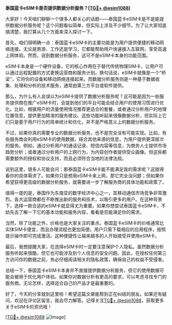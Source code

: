 **泰国蓝卡eSIM卡是否提供数据分析服务？[[TG💪+ @esim1088](https://t.me/s/esim1088)]**

大家好！今天咱们聊聊一个很多人都关心的话题——泰国蓝卡eSIM卡是不是能提供数据分析服务呢？这个问题看似简单，但实际上涉及不少细节。为了让大家彻底搞清楚，我打算从几个方面来深入探讨一下。

首先，咱们得明确一点：泰国蓝卡eSIM卡的主要功能是为用户提供便捷的移动网络连接。无论是旅游、工作还是学习，它都能帮助用户快速接入互联网，享受高速上网体验。然而，说到数据分析服务，这可不是eSIM卡本身的功能范围。

eSIM卡本身是一个硬件设备，它的核心作用在于替代传统物理SIM卡，让用户可以通过远程配置的方式更换运营商和服务计划。换句话说，eSIM卡就像是一个“桥梁”，它将你的设备和移动网络连接起来。而数据分析服务则是一种基于数据收集、处理和分析的技术服务，通常由第三方平台或软件提供。

那么，为什么有人会误以为eSIM卡提供了数据分析服务呢？这可能是因为一些服务提供商在推广eSIM卡时，会提到他们的平台可能会结合用户的使用习惯进行优化。比如，根据用户的流量使用情况推荐更适合的套餐，或者通过分析用户的地理位置信息，提供更加精准的服务建议。这些功能听起来很像数据分析，但实际上它们只是基于用户行为的简单统计和优化，并不是严格意义上的数据分析服务。

不过，如果你真的需要专业的数据分析服务，也不是完全没有可能实现。比如，有些服务商会利用eSIM卡的使用数据，结合其他来源的信息，为用户提供更深层次的服务。例如，通过分析用户的通话记录、短信内容等信息，为商务人士提供市场趋势分析；或者通过分析用户的上网行为，为内容创作者提供受众画像。但这些都需要额外的授权和协议支持，而且必须符合当地的法律法规。

说到这里，很多人可能会问：那泰国蓝卡eSIM卡能不能满足我的需求呢？这就得看你的具体需求了。如果你只是想用eSIM卡来上网，那它完全没问题；但如果你希望获得更高级的数据分析服务，就需要进一步了解服务商的具体功能和政策了。

值得一提的是，泰国作为东南亚的数字经济中心之一，其移动通信市场竞争非常激烈。各大运营商都在不断推出新的服务和技术，以吸引更多的用户。在这种背景下，选择一款合适的eSIM卡就显得尤为重要。如果你想尝试泰国蓝卡eSIM卡，不妨先去了解一下它的基本功能和服务内容，看看是否能满足你的需求。

当然，除了功能之外，价格也是大家关注的重点。泰国蓝卡eSIM卡的价格通常比实体SIM卡便宜，而且办理流程也更加简便。用户只需下载相应的应用程序，按照提示操作即可完成激活。这种便捷性让越来越多的人开始接受并使用eSIM卡。

最后，我想提醒大家，在选择eSIM卡时一定要注意保护个人隐私。虽然数据分析服务听起来很酷，但它也可能涉及到个人信息的安全问题。因此，在授权任何第三方访问你的数据之前，务必仔细阅读相关的隐私政策，确保自己的权益不受侵害。

总结一下，泰国蓝卡eSIM卡本身并不直接提供数据分析服务，但它的使用数据可能会被用于优化用户体验。如果你对数据分析有更高的要求，可以考虑寻找专门的服务商。无论怎样，选择适合自己的产品才是最重要的。

好了，今天的分享就到这里啦！希望这篇文章能帮到正在纠结的朋友。如果还有疑问，欢迎在评论区留言，我会尽力解答。记得关注[TG💪+ @esim1088](https://t.me/s/esim1088)，获取更多关于eSIM卡的资讯哦！

[[TG💪+ @esim1088](https://t.me/s/esim1088) ![Image](https://i.postimg.cc/4NQfJmqS/Snipaste-2025-05-13-00-14-12.png)]